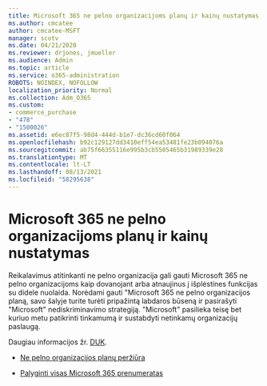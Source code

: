 ```yaml
---
title: Microsoft 365 ne pelno organizacijoms planų ir kainų nustatymas
ms.author: cmcatee
author: cmcatee-MSFT
manager: scotv
ms.date: 04/21/2020
ms.reviewer: drjones, jmueller
ms.audience: Admin
ms.topic: article
ms.service: o365-administration
ROBOTS: NOINDEX, NOFOLLOW
localization_priority: Normal
ms.collection: Adm_O365
ms.custom:
- commerce_purchase
- "478"
- "1500026"
ms.assetid: e6ec87f5-98d4-444d-b1e7-dc36cd60f064
ms.openlocfilehash: b92c129127dd3410eff54ea53481fe23b094076a
ms.sourcegitcommit: ab75f66355116e995b3cb5505465b31989339e28
ms.translationtype: MT
ms.contentlocale: lt-LT
ms.lasthandoff: 08/13/2021
ms.locfileid: "58295638"
---
```

# <a name="microsoft-365-for-nonprofit-plans-and-pricing"></a>Microsoft 365 ne pelno organizacijoms planų ir kainų nustatymas

Reikalavimus atitinkanti ne pelno organizacija gali gauti Microsoft 365 ne pelno organizacijoms kaip dovanojant arba atnaujinus į išplėstines funkcijas su didele nuolaida. Norėdami gauti "Microsoft 365 ne pelno organizacijos planą, [](https://go.microsoft.com/fwlink/p/?LinkID=330253) savo šalyje turite turėti pripažintą labdaros būseną ir pasirašyti "Microsoft" nediskriminavimo strategiją. "Microsoft" pasilieka teisę bet kuriuo metu patikrinti tinkamumą ir sustabdyti netinkamų organizacijų paslaugą.
  
Daugiau informacijos žr. [DUK](https://products.office.com/nonprofit/office-365-nonprofit).
  
- [Ne pelno organizacijos planų peržiūra](https://products.office.com/nonprofit/office-365-nonprofit-plans-and-pricing?tab=1)

- [Palyginti visas Microsoft 365 prenumeratas](https://products.office.com/business/compare-more-office-365-for-business-plans)